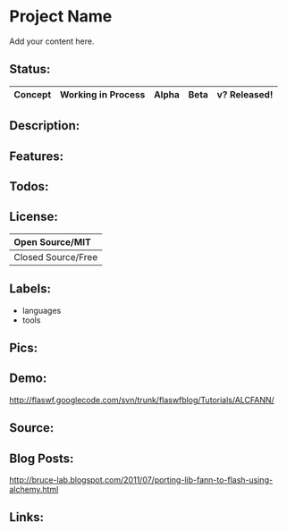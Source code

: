 # Project Name #

Add your content here.


## Status: ##

|Concept|Working in Process|Alpha|Beta|v? Released!|
|:------|:-----------------|:----|:---|:-----------|

## Description: ##

## Features: ##

## Todos: ##

## License: ##

|Open Source/MIT|
|:--------------|
|Closed Source/Free|

## Labels: ##
  * languages
  * tools
## Pics: ##

## Demo: ##
http://flaswf.googlecode.com/svn/trunk/flaswfblog/Tutorials/ALCFANN/

## Source: ##


## Blog Posts: ##
http://bruce-lab.blogspot.com/2011/07/porting-lib-fann-to-flash-using-alchemy.html

## Links: ##